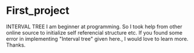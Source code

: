 # First_project
INTERVAL TREE
I am beginner at programming. So I took help from other online source to initialize self referencial structure etc.
If you found some error in implementing "Interval tree" given here., I would love to learn more. 
Thanks.
